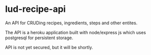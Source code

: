# lud-recipe-api

An API for CRUDing recipes, ingredients, steps and other entites. 

The API is a heroku application built with node/express js which uses postgresql for persistent storage.

API is not yet secured, but it will be shortly.
